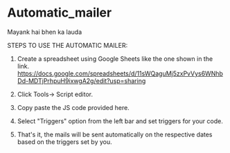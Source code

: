 # Automatic_mailer

Mayank hai bhen ka lauda

STEPS TO USE THE AUTOMATIC MAILER:
1) Create a spreadsheet using Google Sheets like the one shown in the link.
https://docs.google.com/spreadsheets/d/11sWQaguMj5zxPvVys6WNhbDd-MDTjPrhpuH9ixwgA2g/edit?usp=sharing

2) Click Tools-> Script editor.
3) Copy paste the JS code provided here.
4) Select "Triggers" option from the left bar and set triggers for your code.
5) That's it, the mails will be sent automatically on the respective dates based on the triggers set by you.
